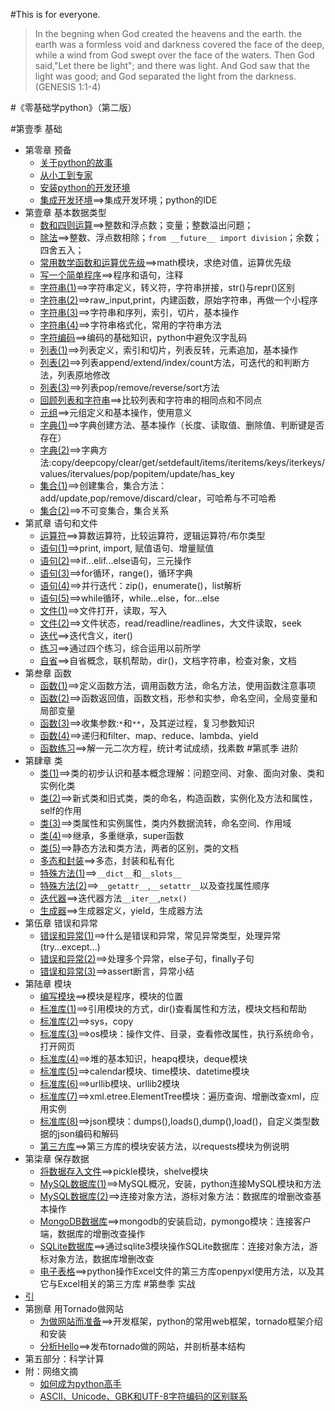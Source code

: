 #This is for everyone.

>In the begning when God created the heavens and the earth. the earth was a formless void and darkness covered the face of the deep, while a wind from God swept over the face of the waters. Then God said,"Let there be light"; and there was light. And God saw that the light was good; and God separated the light from the darkness. (GENESIS 1:1-4)

#《零基础学python》（第二版）

#第壹季 基础
* 第零章 预备
    - [关于python的故事](Chapter0/01.md)
    - [从小工到专家](Chapter0/02.md)
    - [安装python的开发环境](Chapter0/03.md)
    - [集成开发环境](./101.md)==>集成开发环境；python的IDE
* 第壹章 基本数据类型
    - [数和四则运算](./102.md)==>整数和浮点数；变量；整数溢出问题；
    - [除法](./103.md)==>整数、浮点数相除；`from __future__ import division`；余数；四舍五入；
    - [常用数学函数和运算优先级](./104.md)==>math模块，求绝对值，运算优先级
    - [写一个简单程序](./105.md)==>程序和语句，注释
    - [字符串(1)](./106.md)==>字符串定义，转义符，字符串拼接，str()与repr()区别
    - [字符串(2)](./107.md)==>raw_input,print，内建函数，原始字符串，再做一个小程序
    - [字符串(3)](./108.md)==>字符串和序列，索引，切片，基本操作
    - [字符串(4)](./109.md)==>字符串格式化，常用的字符串方法
    - [字符编码](./110.md)==>编码的基础知识，python中避免汉字乱码
    - [列表(1)](./111.md)==>列表定义，索引和切片，列表反转，元素追加，基本操作
    - [列表(2)](./112.md)==>列表append/extend/index/count方法，可迭代的和判断方法，列表原地修改
    - [列表(3)](./113.md)==>列表pop/remove/reverse/sort方法
    - [回顾列表和字符串](./114.md)==>比较列表和字符串的相同点和不同点
    - [元组](./115.md)==>元组定义和基本操作，使用意义
    - [字典(1)](./116.md)==>字典创建方法、基本操作（长度、读取值、删除值、判断键是否存在）
    - [字典(2)](./117.md)==>字典方法:copy/deepcopy/clear/get/setdefault/items/iteritems/keys/iterkeys/values/itervalues/pop/popitem/update/has_key
    - [集合(1)](./118.md)==>创建集合，集合方法：add/update,pop/remove/discard/clear，可哈希与不可哈希
    - [集合(2)](./119.md)==>不可变集合，集合关系
* 第贰章 语句和文件
    - [运算符](./120.md)==>算数运算符，比较运算符，逻辑运算符/布尔类型
    - [语句(1)](./121.md)==>print, import, 赋值语句、增量赋值
    - [语句(2)](./122.md)==>if...elif...else语句，三元操作
    - [语句(3)](./123.md)==>for循环，range()，循环字典
    - [语句(4)](./124.md)==>并行迭代：zip()，enumerate()，list解析
    - [语句(5)](./125.md)==>while循环，while...else，for...else
    - [文件(1)](./126.md)==>文件打开，读取，写入
    - [文件(2)](./127.md)==>文件状态，read/readline/readlines，大文件读取，seek
    - [迭代](./128.md)==>迭代含义，iter()
    - [练习](./129.md)==>通过四个练习，综合运用以前所学
    - [自省](./130.md)==>自省概念，联机帮助，dir()，文档字符串，检查对象，文档
* 第叁章 函数
    - [函数(1)](./201.md)==>定义函数方法，调用函数方法，命名方法，使用函数注意事项
    - [函数(2)](./202.md)==>函数返回值，函数文档，形参和实参，命名空间，全局变量和局部变量
    - [函数(3)](./203.md)==>收集参数:`*`和`**`，及其逆过程，复习参数知识
    - [函数(4)](./204.md)==>递归和filter、map、reduce、lambda、yield
    - [函数练习](./205.md)==>解一元二次方程，统计考试成绩，找素数
#第贰季 进阶
* 第肆章 类
    - [类(1)](./206.md)==>类的初步认识和基本概念理解：问题空间、对象、面向对象、类和实例化类
    - [类(2)](./207.md)==>新式类和旧式类，类的命名，构造函数，实例化及方法和属性，self的作用
    - [类(3)](./208.md)==>类属性和实例属性，类内外数据流转，命名空间、作用域
    - [类(4)](./209.md)==>继承，多重继承，super函数
    - [类(5)](./210.md)==>静态方法和类方法，两者的区别，类的文档
    - [多态和封装](./211.md)==>多态，封装和私有化
    - [特殊方法(1)](./212.md)==>`__dict__`和`__slots__`
    - [特殊方法(2)](./213.md)==>`__getattr__`,`__setattr__`以及查找属性顺序
    - [迭代器](./214.md)==>迭代器方法`__iter__`,`netx()`
    - [生成器](./215.md)==>生成器定义，yield，生成器方法
* 第伍章 错误和异常
    - [错误和异常(1)](./216.md)==>什么是错误和异常，常见异常类型，处理异常(try...except...)
    - [错误和异常(2)](./217.md)==>处理多个异常，else子句，finally子句
    - [错误和异常(3)](./218.md)==>assert断言，异常小结
* 第陆章 模块
    - [编写模块](./219.md)==>模块是程序，模块的位置
    - [标准库(1)](./220.md)==>引用模块的方式，dir()查看属性和方法，模块文档和帮助
    - [标准库(2)](./221.md)==>sys，copy
    - [标准库(3)](./222.md)==>os模块：操作文件、目录，查看修改属性，执行系统命令，打开网页
    - [标准库(4)](./223.md)==>堆的基本知识，heapq模块，deque模块
    - [标准库(5)](./224.md)==>calendar模块、time模块、datetime模块
    - [标准库(6)](./225.md)==>urllib模块、urllib2模块
    - [标准库(7)](./226.md)==>xml.etree.ElementTree模块：遍历查询、增删改查xml，应用实例
    - [标准库(8)](./227.md)==>json模块：dumps(),loads(),dump(),load()，自定义类型数据的json编码和解码
    - [第三方库](./228.md)==>第三方库的模块安装方法，以requests模块为例说明
* 第柒章 保存数据
    - [将数据存入文件](./229.md)==>pickle模块，shelve模块
    - [MySQL数据库(1)](./230.md)==>MySQL概况，安装，python连接MySQL模块和方法
    - [MySQL数据库(2)](./231.md)==>连接对象方法，游标对象方法：数据库的增删改查基本操作
    - [MongoDB数据库](./232.md)==>mongodb的安装启动，pymongo模块：连接客户端，数据库的增删改查操作
    - [SQLite数据库](./233.md)==>通过sqlite3模块操作SQLite数据库：连接对象方法，游标对象方法，数据库增删改查
    - [电子表格](./234.md)==>python操作Excel文件的第三方库openpyxl使用方法，以及其它与Excel相关的第三方库
#第叁季 实战
* [引](./300.md)
* 第捌章 用Tornado做网站
    - [为做网站而准备](./301.md)==>开发框架，python的常用web框架，tornado框架介绍和安装
    - [分析Hello](./302.md)==>发布tornado做的网站，并剖析基本结构
* 第五部分：科学计算
* 附：网络文摘
    - [如何成为python高手](./n001.md)
    - [ASCII、Unicode、GBK和UTF-8字符编码的区别联系](./n002.md)
